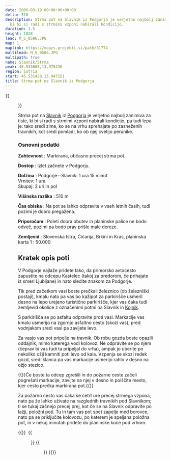 ```yaml
---
date: 2006-03-19 00:00:00+00:00
delta: 510
description: Strma pot na Slavnik iz Podgorja je verjetno najbolj zanimiva za tiste,
  ki bi si radi s strmimi vzponi nabirali kondicijo.
duration: 2.5
height: 1028
lead: M_5_0586.JPG
map: 1
maplink: https://mapzs.projekti.si/path/31774
multilead: M_5_0586.JPG
multipath: true
name: Slavnik/Strma
peak: 45.533685,13.975236
region: istria
start: 45.531420,13.947151
title: Strma pot na Slavnik iz Podgorja
---
```

{{<figure src="M_5_0586.JPG">}}

Strma pot na [Slavnik](../) iz [Podgorja](../podgorje) je verjetno najbolj zanimiva za tiste, ki bi si radi s strmimi vzponi nabirali kondicijo, pa tudi lepa je: tako sredi zime, ko se na vrhu sprehajate po zasneženih travnikih, kot sredi pomladi, ko ob njej cvetijo perunike.

### Osnovni podatki

**Zahtevnost**
:   Markirana, občasno precej strma pot.

**Dostop**
:   Izlet začnete v Podgorju.

**Dolžina**
:   Podgorje--Slavnik: 1 ura 15 minut\
    Vrnitev: 1 ura\
    Skupaj: 2 uri in pol

**Višinska razlika**
:   510 m

**Čas obiska**
:   Na pot se lahko odpravite v vseh letnih časih, tudi pozimi je dobro pregažena.

**Priporočam**
:   Poleti dobra obutev in planinske palice ne bodo odveč, pozimi pa bodo prav prišle male dereze.

**Zemljevid**
:   Slovenska Istra, Čičarija, Brkini in Kras, planinska karta 1 : 50.000

Kratek opis poti
----------------

V Podgorje najlaže pridete tako, da primorsko avtocesto zapustite na odcepu Kastelec (takoj za predorom, če prihajate iz smeri Ljubljane) in nato sledite znakom za Podgorje.

Tik pred začetkom vasi boste prečkali železnico (ob železniški postaji), kmalu nato pa vas bo kažipot za parkirišče usmeril desno na lepo urejeno turistično parkirišče, kjer vas čaka tudi zemljevid okolice z označenimi potmi na Slavnik in [Kojnik](../../kojnik).

S parkirišča se po asfaltu odpravite proti vasi. Markacije vas kmalu usmerijo na zgornjo asfaltno cesto (skozi vas), pred vodnjakom sredi vasi pa zavijete levo.

Za vasjo vas pot pripelje na travnik. Ob robu gozda boste opazili oddajnik, mimo katerega vodi kolovoz. Ne odpravite se po njem (čeprav bi vas tudi ta pripeljal do vrha), ampak jo uberite po nekoliko ožji kamniti poti levo od kala. Vzpenja se skozi redek gozd, sredi klanca pa vas markacije usmerijo rahlo v desno na ožjo stezico.

{{<note info>}}Če boste ta odcep zgrešili in do požarne ceste začeli pogrešati markacije, zavijte na njej v desno in poiščite mesto, kjer cesto prečka markirana pot.{{</note>}}

Za požarno cesto vas čaka še četrt ure precej strmega vzpona, nato pa že lahko uživate na razglednih travnikih pod Slavnikom; ti se tukaj začnejo precej prej, kot če se na Slavnik odpravite po lažji, položni poti. Tu in tam vas pot spet zapelje med borovce, nato pa se priključite kolovozu, po katerem je speljana položna pot, in v nekaj minutah pridete do planinske koče pod vrhom.

{{<gallery>}} 
{{<figure src="M_5_0588.JPG" caption="Travniki pod vroom">}}
{{<figure src="M_5_0590.JPG" caption="Vrh Slavnika">}}
{{</gallery>}}

